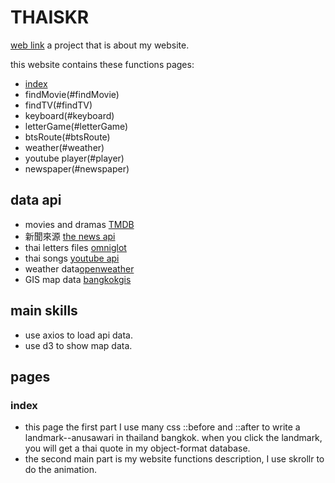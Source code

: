 # THAISKR 
[web link](https://jane0819tw.github.io/thaiskr/)
a project that is about my website.

this website contains these functions pages: 
* [index](#index)
[](gif/index1.gif)
* findMovie(#findMovie)
* findTV(#findTV)
* keyboard(#keyboard)
* letterGame(#letterGame)
* btsRoute(#btsRoute)
* weather(#weather)
* youtube player(#player)
* newspaper(#newspaper)
## data api 
* movies and dramas [TMDB](https://www.themoviedb.org/?language=zh-TW)
* 新聞來源 [the news api](https://newsapi.org/)
* thai letters files [omniglot](https://www.omniglot.com/writing/thai.htm)
* thai songs [youtube api](https://developers.google.com/youtube/v3)
* weather data[openweather](https://openweathermap.org/api)
* GIS map data [bangkokgis](http://www.bangkokgis.com/modules.php?m=download_shapefile)
## main skills
* use axios to load api data.
* use d3 to show map data. 
## pages
### index
* this page the first part I use many css ::before and ::after to write a landmark--anusawari in thailand bangkok.
when you click the landmark, you will get a thai quote in my object-format database.
* the second main part is my website functions description, I use skrollr to do the animation. 


